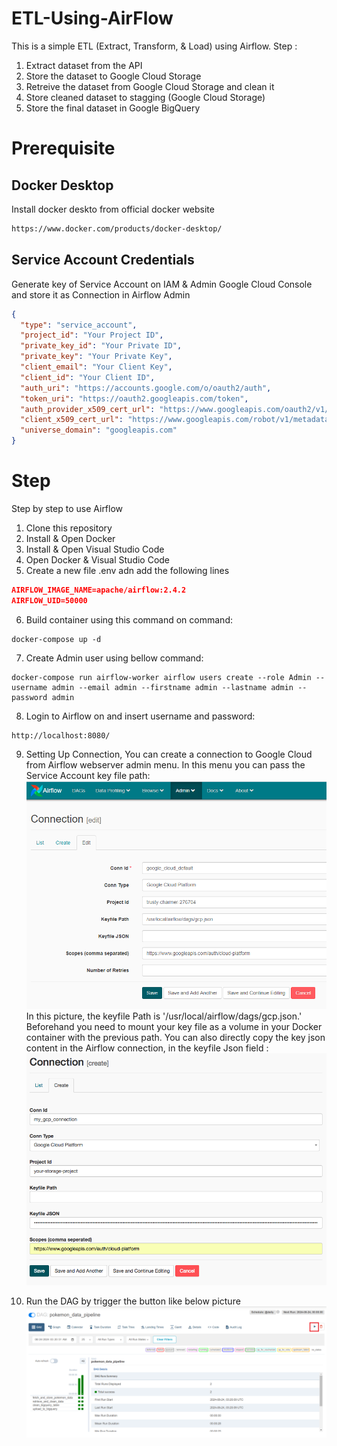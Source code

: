 # ETL-Using-AirFlow
This is a simple ETL (Extract, Transform, & Load) using Airflow. Step :
1. Extract dataset from the API 
2. Store the dataset to Google Cloud Storage
3. Retreive the dataset from Google Cloud Storage and clean it
4. Store cleaned dataset to stagging (Google Cloud Storage)
5. Store the final dataset in Google BigQuery

# Prerequisite

## Docker Desktop
Install docker deskto from official docker website
```bash
https://www.docker.com/products/docker-desktop/
```

## Service Account Credentials
Generate key of Service Account on IAM & Admin Google Cloud Console and store it as Connection in Airflow Admin
```Json
{
  "type": "service_account",
  "project_id": "Your Project ID",
  "private_key_id": "Your Private ID",
  "private_key": "Your Private Key",
  "client_email": "Your Client Key",
  "client_id": "Your Client ID",
  "auth_uri": "https://accounts.google.com/o/oauth2/auth",
  "token_uri": "https://oauth2.googleapis.com/token",
  "auth_provider_x509_cert_url": "https://www.googleapis.com/oauth2/v1/certs",
  "client_x509_cert_url": "https://www.googleapis.com/robot/v1/metadata/xxx.iam.gserviceaccount.com",
  "universe_domain": "googleapis.com"
}

```
# Step 
Step by step to use Airflow
1. Clone this repository
2. Install  & Open Docker
3. Install & Open Visual Studio Code
4. Open Docker & Visual Studio Code
5. Create a new file .env adn add the following lines
```json
AIRFLOW_IMAGE_NAME=apache/airflow:2.4.2
AIRFLOW_UID=50000
```
6. Build container using this command on command:
```console
docker-compose up -d
```
7. Create Admin user using bellow command:
```
docker-compose run airflow-worker airflow users create --role Admin --username admin --email admin --firstname admin --lastname admin --password admin
```
8. Login to Airflow on and insert username and password:
```
http://localhost:8080/
```
9. Setting Up Connection, You can create a connection to Google Cloud from Airflow webserver admin menu. In this menu you can pass the Service Account key file path:
![Connection](Picture\Connection0.png) In this picture, the keyfile Path is '/usr/local/airflow/dags/gcp.json.' Beforehand you need to mount your key file as a volume in your Docker container with the previous path. You can also directly copy the key json content in the Airflow connection, in the keyfile Json field :
![Connection](Picture\Connection.png)

10. Run the DAG by trigger the button like below picture
 ![Connection](Picture\DAG.png)